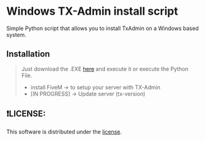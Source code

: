# Windows TX-Admin install script
Simple Python script that allows you to install TxAdmin on a Windows based system. 

## Installation

>Just download the .EXE [ here]() and execute it or execute the Python File.
>
> * install FiveM  -> to setup your server with TX-Admin
> * [IN PROGRESS] -> Update server (tx-version)

## ❗LICENSE:
This software is distributed under the [ license](/LICENSE).
